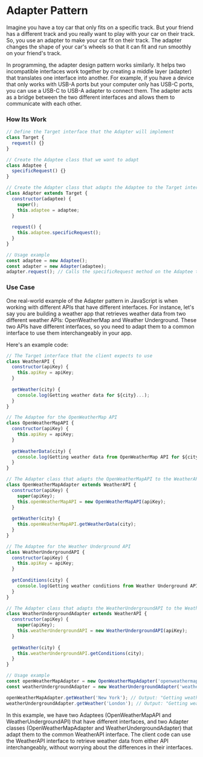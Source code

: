 # Adapter Pattern


Imagine you have a toy car that only fits on a specific track. But your friend has a different track and you really want to play with your car on their track. So, you use an adapter to make your car fit on their track. The adapter changes the shape of your car's wheels so that it can fit and run smoothly on your friend's track. 

In programming, the adapter design pattern works similarly. It helps two incompatible interfaces work together by creating a middle layer (adapter) that translates one interface into another. For example, if you have a device that only works with USB-A ports but your computer only has USB-C ports, you can use a USB-C to USB-A adapter to connect them. The adapter acts as a bridge between the two different interfaces and allows them to communicate with each other.


### How Its Work


```javascript
// Define the Target interface that the Adapter will implement
class Target {
  request() {}
}

// Create the Adaptee class that we want to adapt
class Adaptee {
  specificRequest() {}
}

// Create the Adapter class that adapts the Adaptee to the Target interface
class Adapter extends Target {
  constructor(adaptee) {
    super();
    this.adaptee = adaptee;
  }
  
  request() {
    this.adaptee.specificRequest();
  }
}

// Usage example
const adaptee = new Adaptee();
const adapter = new Adapter(adaptee);
adapter.request(); // Calls the specificRequest method on the Adaptee through the Adapter's request method


```


### Use Case



One real-world example of the Adapter pattern in JavaScript is when working with different APIs that have different interfaces. For instance, let's say you are building a weather app that retrieves weather data from two different weather APIs: OpenWeatherMap and Weather Underground. These two APIs have different interfaces, so you need to adapt them to a common interface to use them interchangeably in your app.

Here's an example code:
```javascript
// The Target interface that the client expects to use
class WeatherAPI {
  constructor(apiKey) {
    this.apiKey = apiKey;
  }
  
  getWeather(city) {
    console.log(Getting weather data for ${city}...);
  }
}

// The Adaptee for the OpenWeatherMap API
class OpenWeatherMapAPI {
  constructor(apiKey) {
    this.apiKey = apiKey;
  }
  
  getWeatherData(city) {
    console.log(Getting weather data from OpenWeatherMap API for ${city}...);
  }
}

// The Adapter class that adapts the OpenWeatherMapAPI to the WeatherAPI interface
class OpenWeatherMapAdapter extends WeatherAPI {
  constructor(apiKey) {
    super(apiKey);
    this.openWeatherMapAPI = new OpenWeatherMapAPI(apiKey);
  }
  
  getWeather(city) {
    this.openWeatherMapAPI.getWeatherData(city);
  }
}

// The Adaptee for the Weather Underground API
class WeatherUndergroundAPI {
  constructor(apiKey) {
    this.apiKey = apiKey;
  }
  
  getConditions(city) {
    console.log(Getting weather conditions from Weather Underground API for ${city}...);
  }
}

// The Adapter class that adapts the WeatherUndergroundAPI to the WeatherAPI interface
class WeatherUndergroundAdapter extends WeatherAPI {
  constructor(apiKey) {
    super(apiKey);
    this.weatherUndergroundAPI = new WeatherUndergroundAPI(apiKey);
  }
  
  getWeather(city) {
    this.weatherUndergroundAPI.getConditions(city);
  }
}

// Usage example
const openWeatherMapAdapter = new OpenWeatherMapAdapter('openweathermapapikey');
const weatherUndergroundAdapter = new WeatherUndergroundAdapter('weatherundergroundapikey');

openWeatherMapAdapter.getWeather('New York'); // Output: "Getting weather data from OpenWeatherMap API for New York..."
weatherUndergroundAdapter.getWeather('London'); // Output: "Getting weather conditions from Weather Underground API for London..."
```
In this example, we have two Adaptees (OpenWeatherMapAPI and WeatherUndergroundAPI) that have different interfaces, and two Adapter classes (OpenWeatherMapAdapter and WeatherUndergroundAdapter) that adapt them to the common WeatherAPI interface. The client code can use the WeatherAPI interface to retrieve weather data from either API interchangeably, without worrying about the differences in their interfaces.














